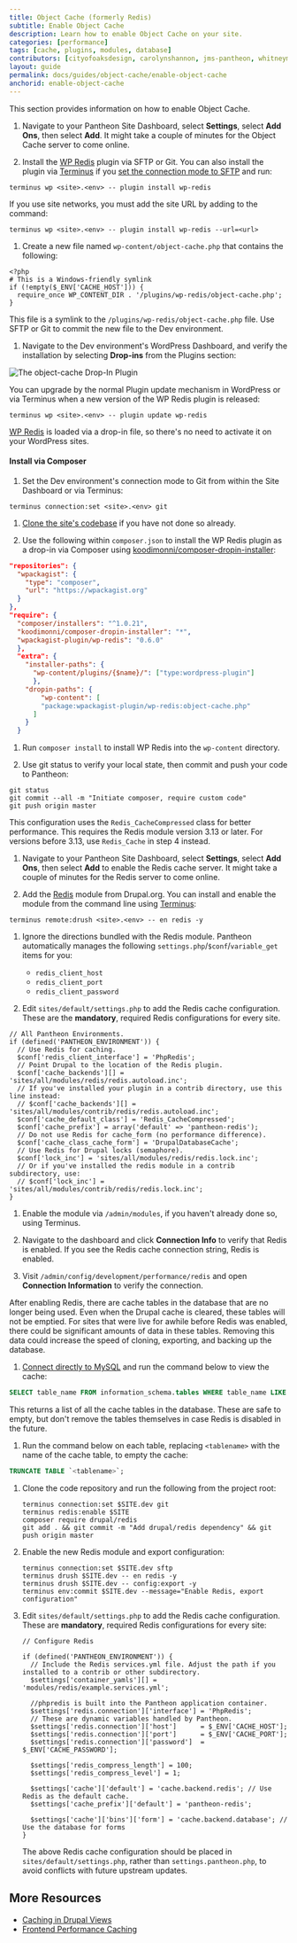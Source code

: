 ```yaml
---
title: Object Cache (formerly Redis)
subtitle: Enable Object Cache
description: Learn how to enable Object Cache on your site.
categories: [performance]
tags: [cache, plugins, modules, database]
contributors: [cityofoaksdesign, carolynshannon, jms-pantheon, whitneymeredith]
layout: guide
permalink: docs/guides/object-cache/enable-object-cache
anchorid: enable-object-cache
---
```


This section provides information on how to enable Object Cache.

<TabList>

<Tab title="WordPress" id="wp-install" active={true}>

1. Navigate to your Pantheon Site Dashboard, select **Settings**, select **Add Ons**, then select **Add**. It might take a couple of minutes for the Object Cache server to come online.

1. Install the [WP Redis](https://wordpress.org/plugins/wp-redis/) plugin via SFTP or Git. You can also install the plugin via [Terminus](/terminus) if you [set the connection mode to SFTP](/sftp) and run:

  ```bash{promptUser: user}
  terminus wp <site>.<env> -- plugin install wp-redis
  ```

  If you use site networks, you must add the site URL by adding to the command: 

  ```bash{promptUser: user}
  terminus wp <site>.<env> -- plugin install wp-redis --url=<url>
  ```

1. Create a new file named `wp-content/object-cache.php` that contains the following:

  ```php:title="object-cache.php"
  <?php
  # This is a Windows-friendly symlink
  if (!empty($_ENV['CACHE_HOST'])) {
    require_once WP_CONTENT_DIR . '/plugins/wp-redis/object-cache.php';
  }
  ```

  This file is a symlink to the `/plugins/wp-redis/object-cache.php` file. Use SFTP or Git to commit the new file to the Dev environment.

1. Navigate to the Dev environment's WordPress Dashboard, and verify the installation by selecting **Drop-ins** from the Plugins section:

  ![The object-cache Drop-In Plugin](../../../images/redis-dropin-plugin.png "The object-cache plugin, visible in the Drop-ins section of Plugins.")

  You can upgrade by the normal Plugin update mechanism in WordPress or via Terminus when a new version of the WP Redis plugin is released:

  ```bash{promptUser: user}
  terminus wp <site>.<env> -- plugin update wp-redis
  ```

<Alert title="Note" type="info">

[WP Redis](https://wordpress.org/plugins/wp-redis/) is loaded via a drop-in file, so there's no need to activate it on your WordPress sites.

</Alert>

<Accordion title="Explore Advanced Install Methods (Optional)" id="advance-installs" icon="lightbulb">

#### Install via Composer

1. Set the Dev environment's connection mode to Git from within the Site Dashboard or via Terminus:

  ```bash{promptUser: user}
  terminus connection:set <site>.<env> git
  ```

1. [Clone the site's codebase](/guides/git/git-config#clone-your-site-codebase) if you have not done so already.

1. Use the following within `composer.json` to install the WP Redis plugin as a drop-in via Composer using [koodimonni/composer-dropin-installer](https://github.com/Koodimonni/Composer-Dropin-Installer):

  ```json:title=composer.json
  "repositories": {
    "wpackagist": {
      "type": "composer",
      "url": "https://wpackagist.org"
    }
  },
  "require": {
    "composer/installers": "^1.0.21",
    "koodimonni/composer-dropin-installer": "*",
    "wpackagist-plugin/wp-redis": "0.6.0"
    },
    "extra": {
      "installer-paths": {
        "wp-content/plugins/{$name}/": ["type:wordpress-plugin"]
        },
      "dropin-paths": {
          "wp-content": [
          "package:wpackagist-plugin/wp-redis:object-cache.php"
        ]
      }
    }
  ```

1. Run `composer install` to install WP Redis into the `wp-content` directory.

1. Use git status to verify your local state, then commit and push your code to Pantheon:

  ```bash{promptUser: user}
  git status
  git commit --all -m "Initiate composer, require custom code"
  git push origin master
  ```

</Accordion>

</Tab>

<Tab title="Drupal 7" id="d7-install">

<Alert title="Note" type="info">

This configuration uses the `Redis_CacheCompressed` class for better performance. This requires the Redis module version 3.13 or later. For versions before 3.13, use `Redis_Cache` in step 4 instead.

</Alert>

1. Navigate to your Pantheon Site Dashboard, select **Settings**, select **Add Ons**, then select **Add** to enable the Redis cache server. It might take a couple of minutes for the Redis server to come online.

1. Add the [Redis](https://www.drupal.org/project/redis) module from Drupal.org. You can install and enable the module from the command line using [Terminus](/terminus):

  ```bash{promptUser: user}
  terminus remote:drush <site>.<env> -- en redis -y
  ```

1. Ignore the directions bundled with the Redis module. Pantheon automatically manages the following `settings.php`/`$conf`/`variable_get` items for you:
   - `redis_client_host`
   - `redis_client_port`
   - `redis_client_password`

1. Edit `sites/default/settings.php` to add the Redis cache configuration. These are the **mandatory**, required Redis configurations for every site.

  ```php:title=settings.php
  // All Pantheon Environments.
  if (defined('PANTHEON_ENVIRONMENT')) {
    // Use Redis for caching.
    $conf['redis_client_interface'] = 'PhpRedis';
    // Point Drupal to the location of the Redis plugin.
    $conf['cache_backends'][] = 'sites/all/modules/redis/redis.autoload.inc';
    // If you've installed your plugin in a contrib directory, use this line instead:
    // $conf['cache_backends'][] = 'sites/all/modules/contrib/redis/redis.autoload.inc';
    $conf['cache_default_class'] = 'Redis_CacheCompressed';
    $conf['cache_prefix'] = array('default' => 'pantheon-redis');
    // Do not use Redis for cache_form (no performance difference).
    $conf['cache_class_cache_form'] = 'DrupalDatabaseCache';
    // Use Redis for Drupal locks (semaphore).
    $conf['lock_inc'] = 'sites/all/modules/redis/redis.lock.inc';
    // Or if you've installed the redis module in a contrib subdirectory, use:
    // $conf['lock_inc'] = 'sites/all/modules/contrib/redis/redis.lock.inc';
  }
  ```

1. Enable the module via `/admin/modules`, if you haven't already done so, using Terminus.

1. Navigate to the dashboard and click **Connection Info** to verify that Redis is enabled. If you see the Redis cache connection string, Redis is enabled.

1. Visit `/admin/config/development/performance/redis` and open **Connection Information** to verify the connection.

<Accordion title="Database Cleanup (optional)" id="database-cleanup-d7" icon="lightbulb">

After enabling Redis, there are cache tables in the database that are no longer being used. Even when the Drupal cache is cleared, these tables will not be emptied. For sites that were live for awhile before Redis was enabled, there could be significant amounts of data in these tables. Removing this data could increase the speed of cloning, exporting, and backing up the database.

1. [Connect directly to MySQL](/guides/mariadb-mysql/mysql-access) and run the command below to view the cache:

  ```sql
  SELECT table_name FROM information_schema.tables WHERE table_name LIKE 'cache%' AND table_name != 'cache_form';
  ```

 This returns a list of all the cache tables in the database. These are safe to empty, but don't remove the tables themselves in case Redis is disabled in the future.

1. Run the command below on each table, replacing `<tablename>` with the name of the cache table, to empty the cache:

  ```sql
  TRUNCATE TABLE `<tablename>`;
  ```

</Accordion>

</Tab>

<Tab title="Drupal 9 / Composer-managed" id="d9-install">

1. Clone the code repository and run the following from the project root:

   ```shell{promptUser: user}
   terminus connection:set $SITE.dev git
   terminus redis:enable $SITE
   composer require drupal/redis
   git add . && git commit -m "Add drupal/redis dependency" && git push origin master
   ```

1. Enable the new Redis module and export configuration:

   ```shell{promptUser: user}
   terminus connection:set $SITE.dev sftp
   terminus drush $SITE.dev -- en redis -y
   terminus drush $SITE.dev -- config:export -y
   terminus env:commit $SITE.dev --message="Enable Redis, export configuration"
   ```

1. Edit `sites/default/settings.php` to add the Redis cache configuration. These are **mandatory**, required Redis configurations for every site:

   ```php:title=sites/default/settings.php
   // Configure Redis

   if (defined('PANTHEON_ENVIRONMENT')) {
     // Include the Redis services.yml file. Adjust the path if you installed to a contrib or other subdirectory.
     $settings['container_yamls'][] = 'modules/redis/example.services.yml';

     //phpredis is built into the Pantheon application container.
     $settings['redis.connection']['interface'] = 'PhpRedis';
     // These are dynamic variables handled by Pantheon.
     $settings['redis.connection']['host']      = $_ENV['CACHE_HOST'];
     $settings['redis.connection']['port']      = $_ENV['CACHE_PORT'];
     $settings['redis.connection']['password']  = $_ENV['CACHE_PASSWORD'];

     $settings['redis_compress_length'] = 100;
     $settings['redis_compress_level'] = 1;

     $settings['cache']['default'] = 'cache.backend.redis'; // Use Redis as the default cache.
     $settings['cache_prefix']['default'] = 'pantheon-redis';

     $settings['cache']['bins']['form'] = 'cache.backend.database'; // Use the database for forms
   }
   ```

   <Alert title="Note" type="info">

   The above Redis cache configuration should be placed in `sites/default/settings.php`, rather than `settings.pantheon.php`, to avoid conflicts with future upstream updates.

   </Alert>

</Tab>

</TabList>

## More Resources

- [Caching in Drupal Views](/drupal-caching-views)
- [Frontend Performance Caching](/guides/frontend-performance/caching)